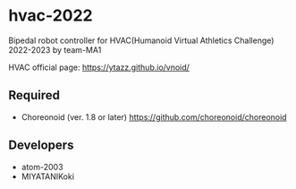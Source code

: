 # hvac-2022
Bipedal robot controller for HVAC(Humanoid Virtual Athletics Challenge) 2022-2023 by team-MA1

HVAC official page: https://ytazz.github.io/vnoid/

## Required
- Choreonoid (ver. 1.8 or later) https://github.com/choreonoid/choreonoid

## Developers
- atom-2003
- MIYATANIKoki

 
